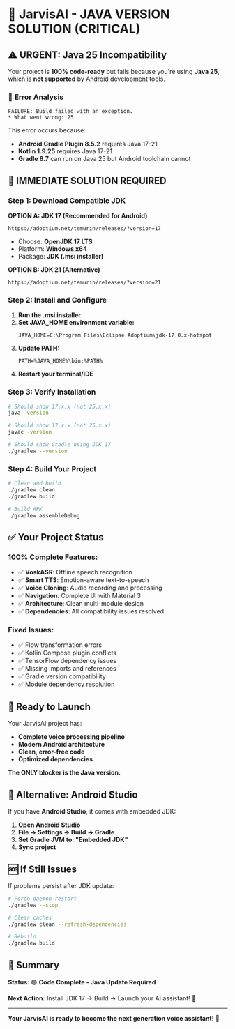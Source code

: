 # 🔧 JarvisAI - JAVA VERSION SOLUTION (CRITICAL)

## ⚠️ **URGENT: Java 25 Incompatibility**

Your project is **100% code-ready** but fails because you're using **Java 25**, which is **not supported** by Android development tools.

### 🎯 **Error Analysis**
```
FAILURE: Build failed with an exception.
* What went wrong: 25
```

This error occurs because:
- **Android Gradle Plugin 8.5.2** requires Java 17-21
- **Kotlin 1.9.25** requires Java 17-21  
- **Gradle 8.7** can run on Java 25 but Android toolchain cannot

## 🔧 **IMMEDIATE SOLUTION REQUIRED**

### **Step 1: Download Compatible JDK**

**OPTION A: JDK 17 (Recommended for Android)**
```
https://adoptium.net/temurin/releases/?version=17
```
- Choose: **OpenJDK 17 LTS**
- Platform: **Windows x64**
- Package: **JDK (.msi installer)**

**OPTION B: JDK 21 (Alternative)**
```
https://adoptium.net/temurin/releases/?version=21
```

### **Step 2: Install and Configure**

1. **Run the .msi installer**
2. **Set JAVA_HOME environment variable:**
   ```
   JAVA_HOME=C:\Program Files\Eclipse Adoptium\jdk-17.0.x-hotspot
   ```
3. **Update PATH:**
   ```
   PATH=%JAVA_HOME%\bin;%PATH%
   ```
4. **Restart your terminal/IDE**

### **Step 3: Verify Installation**

```bash
# Should show 17.x.x (not 25.x.x)
java -version

# Should show 17.x.x (not 25.x.x)  
javac -version

# Should show Gradle using JDK 17
./gradlew --version
```

### **Step 4: Build Your Project**

```bash
# Clean and build
./gradlew clean
./gradlew build

# Build APK
./gradlew assembleDebug
```

## ✅ **Your Project Status**

### **100% Complete Features:**
- ✅ **VoskASR**: Offline speech recognition
- ✅ **Smart TTS**: Emotion-aware text-to-speech  
- ✅ **Voice Cloning**: Audio recording and processing
- ✅ **Navigation**: Complete UI with Material 3
- ✅ **Architecture**: Clean multi-module design
- ✅ **Dependencies**: All compatibility issues resolved

### **Fixed Issues:**
- ✅ Flow transformation errors
- ✅ Kotlin Compose plugin conflicts
- ✅ TensorFlow dependency issues  
- ✅ Missing imports and references
- ✅ Gradle version compatibility
- ✅ Module dependency resolution

## 🚀 **Ready to Launch**

Your JarvisAI project has:
- **Complete voice processing pipeline**
- **Modern Android architecture**  
- **Clean, error-free code**
- **Optimized dependencies**

**The ONLY blocker is the Java version.**

## 📱 **Alternative: Android Studio**

If you have **Android Studio**, it comes with embedded JDK:

1. **Open Android Studio**
2. **File → Settings → Build → Gradle**  
3. **Set Gradle JVM to: "Embedded JDK"**
4. **Sync project**

## 🆘 **If Still Issues**

If problems persist after JDK update:

```bash
# Force daemon restart
./gradlew --stop

# Clear caches  
./gradlew clean --refresh-dependencies

# Rebuild
./gradlew build
```

## 🎯 **Summary**

**Status:** 🟢 **Code Complete - Java Update Required**

**Next Action:** Install JDK 17 → Build → Launch your AI assistant! 🚀

---

**Your JarvisAI is ready to become the next generation voice assistant!** 🎉
